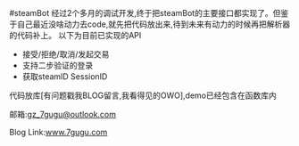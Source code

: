 #steamBot
经过2个多月的调试开发,终于把steamBot的主要接口都实现了。但鉴于自己最近没啥动力去code,就先把代码放出来,待到未来有动力的时候再把解析器的代码补上。
以下为目前已实现的API

 - 接受/拒绝/取消/发起交易
 - 支持二步验证的登录
 - 获取steamID SessionID

代码放库[有问题戳我BLOG留言,我看得见的OWO],demo已经包含在函数库内

邮箱:gz_7gugu@outlook.com

Blog Link:www.7gugu.com